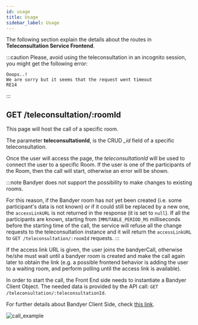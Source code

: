 ```yaml
---
id: usage
title: Usage
sidebar_label: Usage
---
```

The following section explain the details about the routes in **Teleconsultation Service Frontend**.

:::caution
Please, avoid using the teleconsultation in an incognito session, you might get the following error:

```
Ooops..!
We are sorry but it seems that the request went timeout
RE14
```
:::

## GET /teleconsultation/:roomId

This page will host the call of a specific room.

The parameter **teleconsultationId**, is the CRUD *_id* field of a specific teleconsultation.

Once the user will access the page, the _teleconsultationId_ will be used to connect the user to a specific Room. If the user is one of the participants of the Room, then the call will start, otherwise an error will be shown.

:::note
Bandyer does not support the possibility to make changes to existing rooms. 

For this reason, if the Bandyer room has not yet been created (i.e. some participant's data is not known) or if it could still be replaced by a new one, the `accessLinkURL` is not returned in the response (it is set to `null`). If all the participants are known, starting from `IMMUTABLE_PERIOD_MS` milliseconds before the starting time of the call, the service will refuse all the change requests to the teleconsultation instance and it will return the `accessLinkURL` to `GET /teleconsultation/:roomId` requests.
:::

If the access link URL is given, the user joins the bandyerCall, otherwise he/she must wait until a bandyer room is created and make the call again later to obtain the link (e.g. a possible frontend behavior is adding the user to a waiting room, and perform polling until the access link is available).

In order to start the call, the Front End side needs to instantiate a Bandyer Client Object. The needed data is provided by the API call: `GET /teleconsultation/:teleconsultationId`.

For further details about Bandyer Client Side, check [this link](https://github.com/Bandyer/Bandyer-Chat-Widget#create).

![call_example](./img/get_teleconsultation_fe.png)
